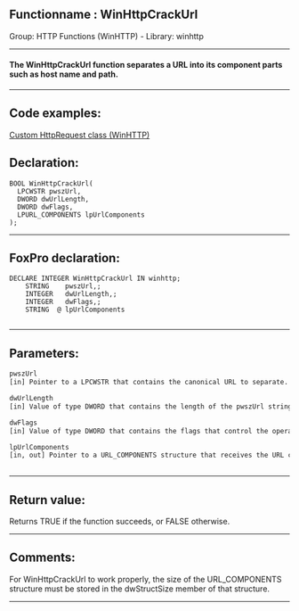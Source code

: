 <link rel="stylesheet" type="text/css" href="../../css/win32api.css">  
<link rel="stylesheet" href="https://cdnjs.cloudflare.com/ajax/libs/font-awesome/4.7.0/css/font-awesome.min.css">

## Functionname : WinHttpCrackUrl
Group: HTTP Functions (WinHTTP) - Library: winhttp    
***  


#### The WinHttpCrackUrl function separates a URL into its component parts such as host name and path.
***  


## Code examples:
[Custom HttpRequest class (WinHTTP)](../../samples/sample_397.md)  

## Declaration:
```foxpro  
BOOL WinHttpCrackUrl(
  LPCWSTR pwszUrl,
  DWORD dwUrlLength,
  DWORD dwFlags,
  LPURL_COMPONENTS lpUrlComponents
);  
```  
***  


## FoxPro declaration:
```foxpro  
DECLARE INTEGER WinHttpCrackUrl IN winhttp;
	STRING    pwszUrl,;
	INTEGER   dwUrlLength,;
	INTEGER   dwFlags,;
	STRING  @ lpUrlComponents
  
```  
***  


## Parameters:
```txt  
pwszUrl
[in] Pointer to a LPCWSTR that contains the canonical URL to separate.

dwUrlLength
[in] Value of type DWORD that contains the length of the pwszUrl string, in WCHARs.

dwFlags
[in] Value of type DWORD that contains the flags that control the operation.

lpUrlComponents
[in, out] Pointer to a URL_COMPONENTS structure that receives the URL components.
  
```  
***  


## Return value:
Returns TRUE if the function succeeds, or FALSE otherwise.  
***  


## Comments:
For WinHttpCrackUrl to work properly, the size of the URL_COMPONENTS structure must be stored in the dwStructSize member of that structure.  
  
***  

